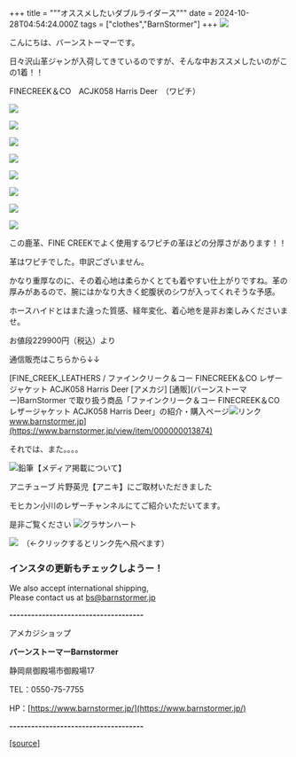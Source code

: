 +++
title = """オススメしたいダブルライダース"""
date = 2024-10-28T04:54:24.000Z
tags = ["clothes","BarnStormer"]
+++
[![](https://stat.ameba.jp/user_images/20231023/16/barnstormer-go/b2/03/p/o0420015015354743273.png)](https://ameblo.jp/barnstormer-go/entry-12825670498.html)

こんにちは、バーンストーマーです。

日々沢山革ジャンが入荷してきているのですが、そんな中おススメしたいのがこの1着！！

FINECREEK＆CO　ACJK058 Harris Deer　（ワピチ）

[![](https://stat.ameba.jp/user_images/20241028/13/barnstormer-go/df/a9/j/o0467070115503217362.jpg)](https://stat.ameba.jp/user_images/20241028/13/barnstormer-go/df/a9/j/o0467070115503217362.jpg)

[![](https://stat.ameba.jp/user_images/20241028/13/barnstormer-go/0c/35/j/o0467070115503217365.jpg)](https://stat.ameba.jp/user_images/20241028/13/barnstormer-go/0c/35/j/o0467070115503217365.jpg)

[![](https://stat.ameba.jp/user_images/20241028/13/barnstormer-go/52/2f/j/o0467070115503217372.jpg)](https://stat.ameba.jp/user_images/20241028/13/barnstormer-go/52/2f/j/o0467070115503217372.jpg)

[![](https://stat.ameba.jp/user_images/20241028/13/barnstormer-go/1c/fe/j/o0467070115503217367.jpg)](https://stat.ameba.jp/user_images/20241028/13/barnstormer-go/1c/fe/j/o0467070115503217367.jpg)

[![](https://stat.ameba.jp/user_images/20241028/13/barnstormer-go/f2/c7/j/o0467070115503217363.jpg)](https://stat.ameba.jp/user_images/20241028/13/barnstormer-go/f2/c7/j/o0467070115503217363.jpg)

[![](https://stat.ameba.jp/user_images/20241028/13/barnstormer-go/30/03/j/o0467070115503217366.jpg)](https://stat.ameba.jp/user_images/20241028/13/barnstormer-go/30/03/j/o0467070115503217366.jpg)

[![](https://stat.ameba.jp/user_images/20241028/13/barnstormer-go/27/9c/j/o0467070115503217370.jpg)](https://stat.ameba.jp/user_images/20241028/13/barnstormer-go/27/9c/j/o0467070115503217370.jpg)

[![](https://stat.ameba.jp/user_images/20241028/13/barnstormer-go/ff/05/j/o0467070115503217374.jpg)](https://stat.ameba.jp/user_images/20241028/13/barnstormer-go/ff/05/j/o0467070115503217374.jpg)

この鹿革、FINE CREEKでよく使用するワピチの革ほどの分厚さがあります！！

革はワピチでした。申訳ございません。

かなり重厚なのに、その着心地は柔らかくとても着やすい仕上がりですね。革の厚みがあるので、腕にはかなり大きく蛇腹状のシワが入ってくれそうな予感。

ホースハイドとはまた違った質感、経年変化、着心地を是非お楽しみくださいませ。

お値段229900円（税込）より

通信販売はこちらから↓↓

[FINE\_CREEK\_LEATHERS / ファインクリーク＆コー FINECREEK＆CO レザージャケット ACJK058 Harris Deer \[アメカジ\] \[通販\](バーンストーマー)BarnStormer で取り扱う商品「ファインクリーク＆コー FINECREEK＆CO レザージャケット ACJK058 Harris Deer」の紹介・購入ページ![リンク](https://c.stat100.ameba.jp/ameblo/symbols/v3.20.0/svg/gray/editor_link.svg)www.barnstormer.jp](https://www.barnstormer.jp/view/item/000000013874)

それでは、また。。。。

![鉛筆](https://stat100.ameba.jp/blog/ucs/img/char/char3/519.png)【メディア掲載について】

アニチューブ 片野英児【アニキ】にご取材いただきました

モヒカン小川のレザーチャンネルにてご紹介いただいてます。

是非ご覧ください ![グラサンハート](https://stat100.ameba.jp/blog/ucs/img/char/char3/148.png)

[![](https://stat.ameba.jp/user_images/20230412/16/barnstormer-go/6a/23/p/o0108010815269242493.png)](https://www.instagram.com/barnstormer_daily/)　（←クリックするとリンク先へ飛べます）

### インスタの更新もチェックしようー！

We also accept international shipping,  
Please contact us at bs@barnstormer.jp

**\-------------------------------------**

アメカジショップ

**バーンストーマーBarnstormer**

静岡県御殿場市御殿場17

TEL：0550-75-7755

HP：[https://www.barnstormer.jp/](https://www.barnstormer.jp/)

**\-------------------------------------**

[[source]](https://ameblo.jp/barnstormer-go/entry-12872920389.html)
